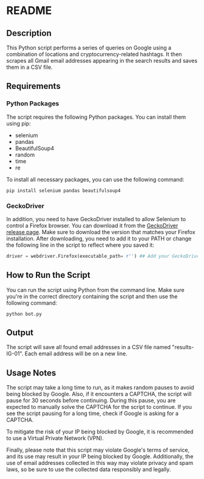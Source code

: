 # README

## Description
This Python script performs a series of queries on Google using a combination of locations and cryptocurrency-related hashtags. It then scrapes all Gmail email addresses appearing in the search results and saves them in a CSV file.

## Requirements

### Python Packages
The script requires the following Python packages. You can install them using pip:

- selenium
- pandas
- BeautifulSoup4
- random
- time
- re

To install all necessary packages, you can use the following command:

```shell
pip install selenium pandas beautifulsoup4
```

### GeckoDriver
In addition, you need to have GeckoDriver installed to allow Selenium to control a Firefox browser. You can download it from the [GeckoDriver release page](https://github.com/mozilla/geckodriver/releases). Make sure to download the version that matches your Firefox installation. After downloading, you need to add it to your PATH or change the following line in the script to reflect where you saved it:

```python
driver = webdriver.Firefox(executable_path= r'') ## Add your GeckoDriver path.
```

## How to Run the Script
You can run the script using Python from the command line. Make sure you're in the correct directory containing the script and then use the following command:

```shell
python bot.py
```

## Output
The script will save all found email addresses in a CSV file named "results-IG-01". Each email address will be on a new line. 

## Usage Notes
The script may take a long time to run, as it makes random pauses to avoid being blocked by Google. Also, if it encounters a CAPTCHA, the script will pause for 30 seconds before continuing. During this pause, you are expected to manually solve the CAPTCHA for the script to continue. If you see the script pausing for a long time, check if Google is asking for a CAPTCHA.

To mitigate the risk of your IP being blocked by Google, it is recommended to use a Virtual Private Network (VPN). 

Finally, please note that this script may violate Google's terms of service, and its use may result in your IP being blocked by Google. Additionally, the use of email addresses collected in this way may violate privacy and spam laws, so be sure to use the collected data responsibly and legally.